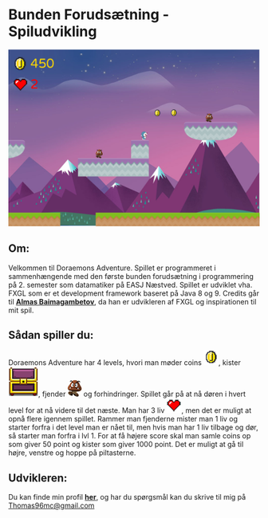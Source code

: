 # Bunden Forudsætning - Spiludvikling

![Alt Eksempel:](https://github.com/Thom9521/Doraemons-Adventure/blob/master/Mario/src/assets/textures/Eksempel2.png)

## Om:
Velkommen til Doraemons Adventure. Spillet er programmeret i sammenhængende med den første bunden forudsætning i programmering på 2. semester som datamatiker på EASJ Næstved. Spillet er udviklet vha. FXGL som er et development framework baseret på Java 8 og 9. 
Credits går til <b>[Almas Baimagambetov](https://github.com/AlmasB)</b>, da han er udvikleren af FXGL og inspirationen til mit spil.

## Sådan spiller du:
Doraemons Adventure har 4 levels, hvori man møder coins ![Alt coin](https://github.com/Thom9521/Doraemons-Adventure/blob/master/Mario/src/assets/textures/marioCoin.png), kister ![Alt kiste](https://github.com/Thom9521/Doraemons-Adventure/blob/master/Mario/src/assets/textures/chest.png), fjender ![Alt fjende](https://github.com/Thom9521/Doraemons-Adventure/blob/master/Mario/src/assets/textures/marioEnemy.png) og forhindringer. Spillet går på at nå døren i hvert level for at nå videre til det næste. Man har 3 liv ![Alt Liv](https://github.com/Thom9521/Doraemons-Adventure/blob/master/Mario/src/assets/textures/marioHeart.png), men det er muligt at opnå flere igennem spillet. Rammer man fjenderne mister man 1 liv og starter forfra i det level man er nået til, men hvis man har 1 liv tilbage og dør, så starter man forfra i lvl 1. For at få højere score skal man samle coins op som giver 50 point og kister som giver 1000 point. Det er muligt at gå til højre, venstre og hoppe på piltasterne. 

## Udvikleren:
Du kan finde min profil <b>[her](https://github.com/Thom9521)</b>, og har du spørgsmål kan du skrive til mig på Thomas96mc@gmail.com
